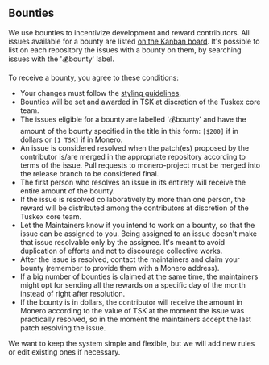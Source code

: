 ## Bounties

We use bounties to incentivize development and reward contributors. All issues available for a bounty are listed [on the Kanban board](https://github.com/orgs/tuskeNetwork/projects/2). It's possible to list on each repository the issues with a bounty on them, by searching issues with the '💰bounty' label.

To receive a bounty, you agree to these conditions:

- Your changes must follow the [styling guidelines](CONTRIBUTING.md).
- Bounties will be set and awarded in TSK at discretion of the Tuskex core team.
- The issues eligible for a bounty are labelled '💰bounty' and have the amount of the bounty specified in the title in this form: `[$200]` if in dollars or `[1 TSK]` if in Monero.
- An issue is considered resolved when the patch(es) proposed by the contributor is/are merged in the appropriate repository according to terms of the issue. Pull requests to monero-project must be merged into the release branch to be considered final.
- The first person who resolves an issue in its entirety will receive the entire amount of the bounty.
- If the issue is resolved collaboratively by more than one person, the reward will be distributed among the contributors at discretion of the Tuskex core team.
- Let the Maintainers know if you intend to work on a bounty, so that the issue can be assigned to you. Being assigned to an issue doesn't make that issue resolvable only by the assignee. It's meant to avoid duplication of efforts and not to discourage collective works.
- After the issue is resolved, contact the maintainers and claim your bounty (remember to provide them with a Monero address).
- If a big number of bounties is claimed at the same time, the maintainers might opt for sending all the rewards on a specific day of the month instead of right after resolution.
- If the bounty is in dollars, the contributor will receive the amount in Monero according to the value of TSK at the moment the issue was practically resolved, so in the moment the maintainers accept the last patch resolving the issue.

We want to keep the system simple and flexible, but we will add new rules or edit existing ones if necessary.
